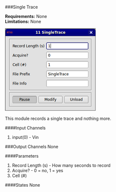 ###Single Trace 

**Requirements:** None  
**Limitations:** None  

![Single Trace GUI](single-trace.png)

<!--start-->
This module records a single trace and nothing more.
<!--end-->

####Input Channels
1. input(0) - Vin

###Output Channels
None

####Parameters
1. Record Length (s) - How many seconds to record
2. Acquire? - 0 = no, 1 = yes
3. Cell (#)

####States
None

